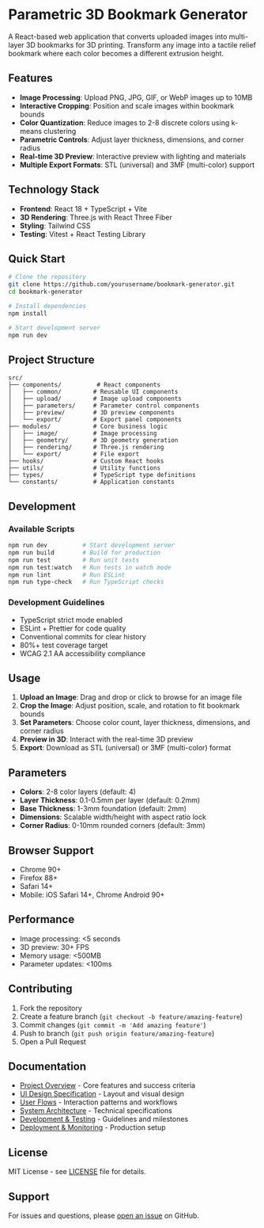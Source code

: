 # Parametric 3D Bookmark Generator

A React-based web application that converts uploaded images into multi-layer 3D bookmarks for 3D printing. Transform any image into a tactile relief bookmark where each color becomes a different extrusion height.

## Features

- **Image Processing**: Upload PNG, JPG, GIF, or WebP images up to 10MB
- **Interactive Cropping**: Position and scale images within bookmark bounds
- **Color Quantization**: Reduce images to 2-8 discrete colors using k-means clustering
- **Parametric Controls**: Adjust layer thickness, dimensions, and corner radius
- **Real-time 3D Preview**: Interactive preview with lighting and materials
- **Multiple Export Formats**: STL (universal) and 3MF (multi-color) support

## Technology Stack

- **Frontend**: React 18 + TypeScript + Vite
- **3D Rendering**: Three.js with React Three Fiber
- **Styling**: Tailwind CSS
- **Testing**: Vitest + React Testing Library

## Quick Start

```bash
# Clone the repository
git clone https://github.com/yourusername/bookmark-generator.git
cd bookmark-generator

# Install dependencies
npm install

# Start development server
npm run dev
```

## Project Structure

```
src/
├── components/          # React components
│   ├── common/         # Reusable UI components
│   ├── upload/         # Image upload components
│   ├── parameters/     # Parameter control components
│   ├── preview/        # 3D preview components
│   └── export/         # Export panel components
├── modules/            # Core business logic
│   ├── image/          # Image processing
│   ├── geometry/       # 3D geometry generation
│   ├── rendering/      # Three.js rendering
│   └── export/         # File export
├── hooks/              # Custom React hooks
├── utils/              # Utility functions
├── types/              # TypeScript type definitions
└── constants/          # Application constants
```

## Development

### Available Scripts

```bash
npm run dev          # Start development server
npm run build        # Build for production
npm run test         # Run unit tests
npm run test:watch   # Run tests in watch mode
npm run lint         # Run ESLint
npm run type-check   # Run TypeScript checks
```

### Development Guidelines

- TypeScript strict mode enabled
- ESLint + Prettier for code quality
- Conventional commits for clear history
- 80%+ test coverage target
- WCAG 2.1 AA accessibility compliance

## Usage

1. **Upload an Image**: Drag and drop or click to browse for an image file
2. **Crop the Image**: Adjust position, scale, and rotation to fit bookmark bounds
3. **Set Parameters**: Choose color count, layer thickness, dimensions, and corner radius
4. **Preview in 3D**: Interact with the real-time 3D preview
5. **Export**: Download as STL (universal) or 3MF (multi-color) format

## Parameters

- **Colors**: 2-8 color layers (default: 4)
- **Layer Thickness**: 0.1-0.5mm per layer (default: 0.2mm)
- **Base Thickness**: 1-3mm foundation (default: 2mm)
- **Dimensions**: Scalable width/height with aspect ratio lock
- **Corner Radius**: 0-10mm rounded corners (default: 3mm)

## Browser Support

- Chrome 90+
- Firefox 88+
- Safari 14+
- Mobile: iOS Safari 14+, Chrome Android 90+

## Performance

- Image processing: <5 seconds
- 3D preview: 30+ FPS
- Memory usage: <500MB
- Parameter updates: <100ms

## Contributing

1. Fork the repository
2. Create a feature branch (`git checkout -b feature/amazing-feature`)
3. Commit changes (`git commit -m 'Add amazing feature'`)
4. Push to branch (`git push origin feature/amazing-feature`)
5. Open a Pull Request

## Documentation

- [Project Overview](./01-project-overview.md) - Core features and success criteria
- [UI Design Specification](./02-ui-design-specification.md) - Layout and visual design
- [User Flows](./03-user-flows.md) - Interaction patterns and workflows
- [System Architecture](./04-system-architecture.md) - Technical specifications
- [Development & Testing](./05-development-testing.md) - Guidelines and milestones
- [Deployment & Monitoring](./06-deployment-monitoring.md) - Production setup

## License

MIT License - see [LICENSE](LICENSE) file for details.

## Support

For issues and questions, please [open an issue](https://github.com/Daniel-Wu/bookmark-generator/issues) on GitHub.